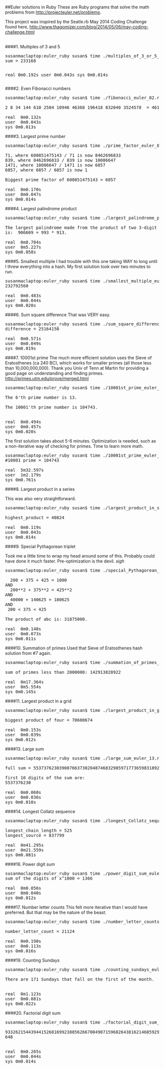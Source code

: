 ##Euler solutions in Ruby
These are Ruby programs that solve the math problems from http://projecteuler.net/problems.

This project was inspired by the Seatle.rb May 2014 Coding Challenge found here, http://www.thagomizer.com/blog/2014/05/06/may-coding-challenge.html

<br>
####1. Multiples of 3 and 5
<pre>
susanmaclaptop:euler_ruby susan$ time ./multiples_of_3_or_5_euler_01.rb
sum = 233168

real  0m0.192s
user  0m0.043s
sys 0m0.014s
</pre>


####2. Even Fibonacci numbers

<pre>
susanmaclaptop:euler_ruby susan$ time ./fibonacci_euler_02.rb

2 8 34 144 610 2584 10946 46368 196418 832040 3524578  = 4613732

real  0m0.132s
user  0m0.043s
sys 0m0.013s
</pre>


####3. Largest prime number

<pre>
susanmaclaptop:euler_ruby susan$ time ./prime_factor_euler_03.rb

71, where 600851475143 / 71 is now 8462696833
839, where 8462696833 / 839 is now 10086647
1471, where 10086647 / 1471 is now 6857
6857, where 6857 / 6857 is now 1

Biggest prime factor of 600851475143 = 6857

real  0m0.170s
user  0m0.047s
sys 0m0.014s
</pre>


####4. Largest palindrome product

<pre>
susanmaclaptop:euler_ruby susan$ time ./largest_palindrome_product.rb

The largest palindrome made from the product of two 3-digit numbers
is:  906609 = 993 * 913.

real  0m8.784s
user  0m5.227s
sys 0m0.058s
</pre>


####5. Smallest multiple
I had trouble with this one taking WAY to long until I threw everything into a hash.  My first solution took over two minutes to run.

<pre>
susanmaclaptop:euler_ruby susan$ time ./smallest_multiple_euler_05.rb
232792560

real  0m0.483s
user  0m0.044s
sys 0m0.020s
</pre>


####6. Sum square difference
That was VERY easy.

<pre>
susanmaclaptop:euler_ruby susan$ time ./sum_square_difference_euler_06.rb
difference = 25164150

real  0m0.571s
user  0m0.049s
sys 0m0.019s
</pre>


####7. 10001st prime
The much more efficient solution uses the Sieve of Eratosthenes (ca 240 BC), which works for smaller primes (all those less than 10,000,000,000).  Thank you Univ of Tenn at Martin for providing a good page on understanding and finding primes.  http://primes.utm.edu/prove/merged.html

<pre>
susanmaclaptop:euler_ruby susan$ time ./10001st_prime_euler_07.rb

The 6'th prime number is 13.

The 10001'th prime number is 104743.


real  0m0.494s
user  0m0.457s
sys 0m0.020s
</pre>

The first solution takes about 5-6 minutes.  Optimization is needed, such as a non-iterative way of checking for primes.  Time to learn more math.
<pre>
susanmaclaptop:euler_ruby susan$ time ./10001st_prime_euler_07.rb
#10001 prime = 104743

real  5m32.597s
user  1m2.179s
sys 0m0.761s
</pre>


####8. Largest product in a series

This was also very straightforward.

<pre>
susanmaclaptop:euler_ruby susan$ time ./largest_product_in_series_euler_08.rb

highest_product = 40824

real  0m0.119s
user  0m0.043s
sys 0m0.014s
</pre>


####9. Special Pythagorean triplet

Took me a little time to wrap my head around some of this.  Probably could have done it much faster.  Pre-optimization is the devil.  *sigh*

<pre>
susanmaclaptop:euler_ruby susan$ time ./special_Pythagorean_triplet_euler_09.rb

  200 + 375 + 425 = 1000
AND
  200**2 + 375**2 = 425**2
AND
  40000 + 140625 = 180625
AND
 200 &lt; 375 &lt; 425

The product of abc is: 31875000.

real  0m0.148s
user  0m0.073s
sys 0m0.011s
</pre>


####10. Summation of primes
Used that Sieve of Eratosthenes hash solution from #7 again.
<pre>
susanmaclaptop:euler_ruby susan$ time ./summation_of_primes_euler_10.rb

sum of primes less than 2000000: 142913828922

real  0m17.364s
user  0m5.554s
sys 0m0.145s
</pre>


####11. Largest product in a grid
<pre>
susanmaclaptop:euler_ruby susan$ time ./largest_product_in_grid_euler_11.rb

biggest product of four = 70600674

real  0m0.153s
user  0m0.039s
sys 0m0.012s
</pre>


####13. Large sum
<pre>
susanmaclaptop:euler_ruby susan$ time ./large_sum_euler_13.rb

full sum = 5537376230390876637302048746832985971773659831892672

first 10 digits of the sum are:
5537376230

real  0m0.060s
user  0m0.036s
sys 0m0.010s
</pre>


####14. Longest Collatz sequence
<pre>
susanmaclaptop:euler_ruby susan$ time ./longest_Collatz_sequence_euler_14.rb

longest_chain_length = 525
longest_source = 837799

real  0m41.295s
user  0m21.559s
sys 0m0.081s
</pre>


####16. Power digit sum
<pre>
susanmaclaptop:euler_ruby susan$ time ./power_digit_sum_euler_16.rb
sum of the digits of x^1000 = 1366

real  0m0.056s
user  0m0.040s
sys 0m0.012s
</pre>


####17. Number letter counts
This felt more iterative than I would have preferred.  But that may be the nature of the beast.

<pre>
susanmaclaptop:euler_ruby susan$ time ./number_letter_counts_euler_17.rb

number_letter_count = 21124

real  0m0.190s
user  0m0.113s
sys 0m0.016s
</pre>


####19. Counting Sundays

<pre>
susanmaclaptop:euler_ruby susan$ time ./counting_sundays_euler_19.rb

There are 171 Sundays that fall on the first of the month.


real  0m1.123s
user  0m0.081s
sys 0m0.022s
</pre>


####20. Factorial digit sum

<pre>
susanmaclaptop:euler_ruby susan$ time ./factorial_digit_sum_euler_20.rb

93326215443944152681699238856266700490715968264381621468592963895217599993229915608941463976156518286253697920827223758251185210916864000000000000000000000000
648


real  0m0.265s
user  0m0.044s
sys 0m0.014s
</pre>

